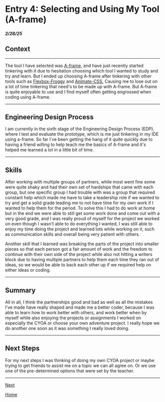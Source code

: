 # Entry 4: Selecting and Using My Tool (A-frame)
##### 2/28/25

## Context
-----
The tool I have selected was [A-frame,](https://aframe.io/) and have just recently started tinkering with it due to hesitation choosing which tool I wanted to study and try and learn. But I ended up  choosing A-frame after tinkering with other tools such as [Flexbox-Froggy](http://flexboxfroggy.com/) and [Animate-CSS.](https://daneden.github.io/animate.css/) Causing me to lose out on a lot of time tinkering that need's to be made up with A-frame. But A-frame is quite enjoyable to use and I find myself often getting engrossed when coding using A-frame.

-----
## Engineering Design Process

I am currently in the sixth stage of the Engineering Design Process (EDP), where I test and evaluate the prototype, which is me just tinkering in my IDE using a-frame. So far I've been getting the hang of it quite quickly due to having a friend willing to help teach me the basics of A-frame and it's helped me learned a lot in a little bit of time.

-----

## Skills

After working with multiple groups of partners, while most went fine some were quite shaky and had their own set of hardships that came with each group, but one specific group I had trouble with was a group that required constant help which made me have to take a leadership role if we wanted to try and get a solid grade leading me to not have time for my own work if I wanted to help them for the period. To solve this I had to do work at home but in the end we were able to still get some work done and come out with a very good grade, and I was really proud of myself for the project we worked on even though I wasn't able to do everything I wanted, I was still able to enjoy my time doing the project and learned lots while working on it, such as communication skills and overall being very patient with others.

Another skill that I learned was breaking the parts of the project into smaller pieces so that each person got a fair amount of work and the freedom to continue with their own side of the project while also not hitting a writers block due to having multiple partners to help them each time they ran out of ideas, so we would be able to back each other up if we required help on either ideas or coding.

-----

## Summary

All in all, I think the partnerships good and bad as well as all the mistakes I've made have really shaped and made me a better coder, because I was able to learn how to work better with others, and work better when by myself while also enjoying the projects or assignments I worked on especially the CYOA or choose your own adventure project. I really hope we do another one soon as it was something I really loved doing.

-----

## Next Steps

For my next steps I was thinking of doing my own CYOA project or maybe trying to get friends to assist me on a topic we can all agree on. Or we use one of the pre-determined options that were set by the teacher.

-----

[Next](entry02.md)

[Home](../README.md)
